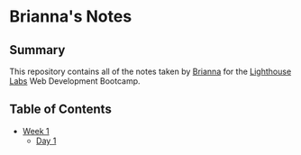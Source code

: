 # Brianna's Notes
## Summary
This repository contains all of the notes taken by [Brianna](https://github.com/BCerki) for the [Lighthouse Labs](https://www.lighthouselabs.ca/) Web Development Bootcamp.
## Table of Contents
* [Week 1](/Week_1)
  * [Day 1](/Week_1/Day_1)